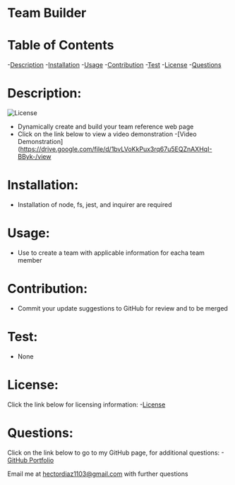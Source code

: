 
# Team Builder

# Table of Contents

-[Description](#description)
-[Installation](#installation)
-[Usage](#usage)
-[Contribution](#contribution)
-[Test](#test)
-[License](#license)
-[Questions](#questions)

# Description:
![License](https://img.shields.io/badge/License-MIT-blue.svg)

* Dynamically create and build your team reference web page
* Click on the link below to view a video demonstration
-[Video Demonstration](https://drive.google.com/file/d/1bvLVoKkPux3rq67u5EQZnAXHqI-BByk-/view

# Installation:

* Installation of node, fs, jest, and inquirer are required

# Usage:

* Use to create a team with applicable information for eacha team member

# Contribution:

* Commit your update suggestions to GitHub for review and to be merged

# Test:

* None

# License:
Click the link below for licensing information:
 -[License](https://opensource.org/licenses/MIT)

# Questions:
Click on the link below to go to my GitHub page, for additional questions:
-[GitHub Portfolio](https:github.com/hectordiazjr)

Email me at hectordiaz1103@gmail.com with further questions

